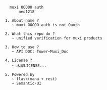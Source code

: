                       muxi OOOOO auth
                          neo1218

                    1. About name ?
                       ~ muxi OOOOO auth is not Oauth

                    2. What this repo do ?
                       ~ unified verification for muxi products

                    3. How to use ?
                       ~ API DOC: Tower~Muxi_Doc

                    4. License ?
                       ~ 木犀LICENSE...

                    5. Powered by
                       ~ flask(mana + rest)
                       ~ Semantic-UI

